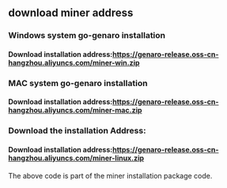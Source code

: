 ## download miner  address
### Windows system go-genaro installation
#### Download installation address:https://genaro-release.oss-cn-hangzhou.aliyuncs.com/miner-win.zip

### MAC system go-genaro installation
#### Download installation address:https://genaro-release.oss-cn-hangzhou.aliyuncs.com/miner-mac.zip

### Download the installation Address:
#### Download installation address:https://genaro-release.oss-cn-hangzhou.aliyuncs.com/miner-linux.zip

The above code is part of the miner installation package code.
